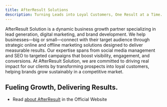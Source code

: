 ```yaml
---
title: AfterResult Solutions
description: Turning Leads into Loyal Customers, One Result at a Time.
---
```


AfterResult Solution is a dynamic business growth partner specializing in lead generation, digital marketing, and brand development. We help businesses—big or small—connect with their target audience through strategic online and offline marketing solutions designed to deliver measurable results. Our expertise spans from social media management and SEO to targeted campaigns that boost visibility, engagement, and conversions. At AfterResult Solution, we are committed to driving real impact for our clients by transforming prospects into loyal customers, helping brands grow sustainably in a competitive market.

## Fueling Growth, Delivering Results.

- Read [about AfterResult](https://www.afterresult.com/about) in the Official Website
